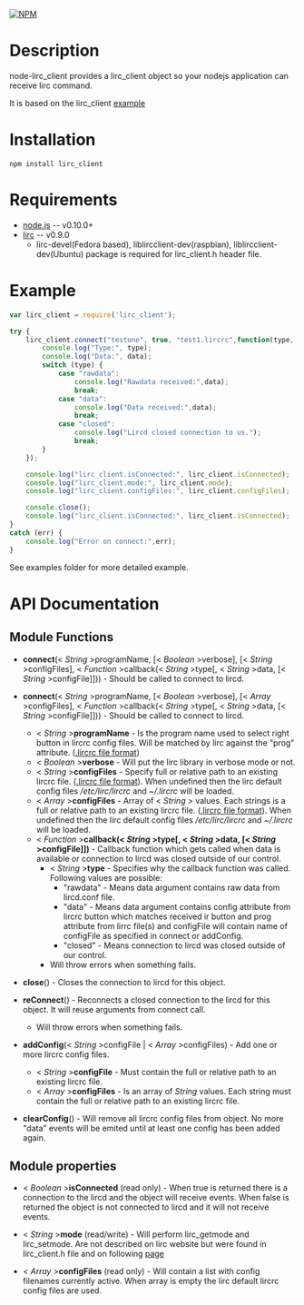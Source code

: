 [![NPM](https://nodei.co/npm/lirc_client.png)](https://nodei.co/npm/lirc_client/)

Description
===========

node-lirc_client provides a lirc_client object so your nodejs application
can receive lirc command.

It is based on the lirc_client [example](http://www.lirc.org/html/technical.html#library) 

Installation
============
```text
npm install lirc_client
````

Requirements
============

* [node.js](http://nodejs.org) -- v0.10.0+
* [lirc](http://www.lirc.org/) -- v0.9.0
  * lirc-devel(Fedora based), liblircclient-dev(raspbian), liblircclient-dev(Ubuntu)  package is required for lirc_client.h header file.

Example
=======

```javascript
var lirc_client = require('lirc_client');

try {
	lirc_client.connect("testone", true, "test1.lircrc",function(type, data){
		console.log("Type:", type);
		console.log("Data:", data);
		switch (type) {
			case "rawdata":
				console.log("Rawdata received:",data);
				break;
			case "data":
				console.log("Data received:",data);
				break;
			case "closed":
				console.log("Lircd closed connection to us.");
				break;
		}
	});

	console.log("lirc_client.isConnected:", lirc_client.isConnected);
	console.log("lirc_client.mode:", lirc_client.mode);
	console.log("lirc_client.configFiles:", lirc_client.configFiles);

	console.close();
	console.log("lirc_client.isConnected:", lirc_client.isConnected);
}
catch (err) {
	console.log("Error on connect:",err);
}
```
See examples folder for more detailed example.

API Documentation
=================

Module Functions
---------------- 

* **connect**(< _String_ >programName, [< _Boolean_ >verbose], [< _String_ >configFiles], < _Function_ >callback(< _String_ >type[, < _String_ >data, [< _String_ >configFile]])) - Should be called to connect to lircd.
* **connect**(< _String_ >programName, [< _Boolean_ >verbose], [< _Array_ >configFiles], < _Function_ >callback(< _String_ >type[, < _String_ >data, [< _String_ >configFile]])) - Should be called to connect to lircd.
  * < _String_ >**programName** - Is the program name used to select right button in lircrc config files. Will be matched by lirc against the "prog" attribute. ([.lircrc file format](http://www.lirc.org/html/configure.html#lircrc_format))
  * < _Boolean_ >**verbose** - Will put the lirc library in verbose mode or not.
  * < _String_ >**configFiles** - Specify full or relative path to an existing lircrc file. ([.lircrc file format](http://www.lirc.org/html/configure.html#lircrc_format)). When undefined then the lirc default config files _/etc/lirc/lircrc_ and _~/.lircrc_ will be loaded.
  * < _Array_ >**configFiles** - Array of < _String_ > values. Each strings is a full or relative path to an existing lircrc file. ([.lircrc file format](http://www.lirc.org/html/configure.html#lircrc_format)). When undefined then the lirc default config files _/etc/lirc/lircrc_ and _~/.lircrc_ will be loaded.
  * < _Function_ >**callback(< _String_ >type[, < _String_ >data, [< _String_ >configFile]])** - Callback function which gets called when data is available or connection to lircd was closed outside of our control.
    * < _String_ >**type** - Specifies why the callback function was called. Following values are possible:
      * "rawdata" - Means data argument contains raw data from lircd.conf file. 
      * "data" - Means data argument contains config attribute from lircrc button which matches received ir button and prog attribute from lirrc file(s) and configFile will contain name of configFile as specified in connect or addConfig.
      * "closed" - Means connection to lircd was closed outside of our control. 
    * Will throw errors when something fails.

* **close**() - Closes the connection to lircd for this object.

* **reConnect**() - Reconnects a closed connection to the lircd for this object. It will reuse arguments from connect call.
  * Will throw errors when something fails.

* **addConfig**(< _String_ >configFile | < _Array_ >configFiles) - Add one or more lircrc config files.
  * < _String_ >**configFile** - Must contain the full or relative path to an existing lircrc file.
  * < _Array_ >**configFiles** - Is an array of _String_ values. Each string must contain the full or relative path to an existing lircrc file.

* **clearConfig**() - Will remove all lircrc config files from object. No more "data" events will be emited until at least one config has been added again.

Module properties
---------------- 

* < _Boolean_ >**isConnected** (read only) - When true is returned there is a connection to the lircd and the object will receive events. When false is returned the object is not connected to lircd and it will not receive events.

* < _String_ >**mode** (read/write) - Will perform lirc_getmode and lirc_setmode. Are not described on lirc website but were found in lirc_client.h file and on following [page](http://lirc.10951.n7.nabble.com/Patch-control-lirc-mode-from-external-program-td1611.html)

* < _Array_ >**configFiles** (read only) - Will contain a list with config filenames currently active. When array is empty the lirc default lircrc config files are used.


